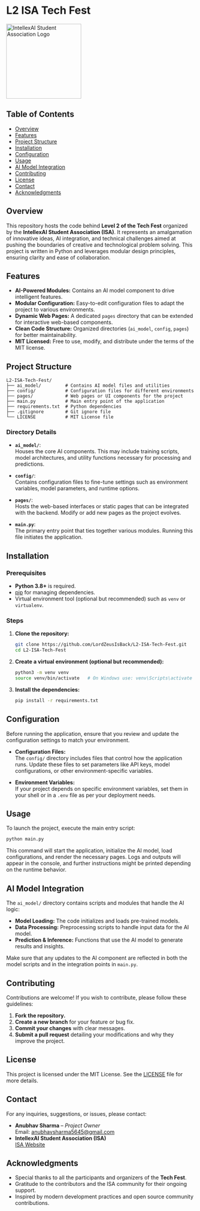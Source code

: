 # L2 ISA Tech Fest
<img src="https://envs.sh/yCM.png" alt="IntellexAI Student Association Logo" width="200" />

## Table of Contents

- [Overview](#overview)
- [Features](#features)
- [Project Structure](#project-structure)
- [Installation](#installation)
- [Configuration](#configuration)
- [Usage](#usage)
- [AI Model Integration](#ai-model-integration)
- [Contributing](#contributing)
- [License](#license)
- [Contact](#contact)
- [Acknowledgments](#acknowledgments)

## Overview

This repository hosts the code behind **Level 2 of the Tech Fest** organized by the **IntellexAI Student Association (ISA)**. It represents an amalgamation of innovative ideas, AI integration, and technical challenges aimed at pushing the boundaries of creative and technological problem solving. This project is written in Python and leverages modular design principles, ensuring clarity and ease of collaboration.

## Features

- **AI-Powered Modules:** Contains an AI model component to drive intelligent features.
- **Modular Configuration:** Easy-to-edit configuration files to adapt the project to various environments.
- **Dynamic Web Pages:** A dedicated `pages` directory that can be extended for interactive web-based components.
- **Clean Code Structure:** Organized directories (`ai_model`, `config`, `pages`) for better maintainability.
- **MIT Licensed:** Free to use, modify, and distribute under the terms of the MIT license.

## Project Structure

```plaintext
L2-ISA-Tech-Fest/
├── ai_model/         # Contains AI model files and utilities
├── config/           # Configuration files for different environments
├── pages/            # Web pages or UI components for the project
├── main.py           # Main entry point of the application
├── requirements.txt  # Python dependencies
├── .gitignore        # Git ignore file
└── LICENSE           # MIT License file
```

### Directory Details

- **`ai_model/`**:  
  Houses the core AI components. This may include training scripts, model architectures, and utility functions necessary for processing and predictions.

- **`config/`**:  
  Contains configuration files to fine-tune settings such as environment variables, model parameters, and runtime options.

- **`pages/`**:  
  Hosts the web-based interfaces or static pages that can be integrated with the backend. Modify or add new pages as the project evolves.

- **`main.py`**:  
  The primary entry point that ties together various modules. Running this file initiates the application.

## Installation

### Prerequisites

- **Python 3.8+** is required.
- [pip](https://pip.pypa.io/en/stable/) for managing dependencies.
- Virtual environment tool (optional but recommended) such as `venv` or `virtualenv`.

### Steps

1. **Clone the repository:**

   ```bash
   git clone https://github.com/LordZeusIsBack/L2-ISA-Tech-Fest.git
   cd L2-ISA-Tech-Fest
   ```

2. **Create a virtual environment (optional but recommended):**

   ```bash
   python3 -m venv venv
   source venv/bin/activate   # On Windows use: venv\Scripts\activate
   ```

3. **Install the dependencies:**

   ```bash
   pip install -r requirements.txt
   ```

## Configuration

Before running the application, ensure that you review and update the configuration settings to match your environment.

- **Configuration Files:**  
  The `config/` directory includes files that control how the application runs. Update these files to set parameters like API keys, model configurations, or other environment-specific variables.

- **Environment Variables:**  
  If your project depends on specific environment variables, set them in your shell or in a `.env` file as per your deployment needs.

## Usage

To launch the project, execute the main entry script:

```bash
python main.py
```

This command will start the application, initialize the AI model, load configurations, and render the necessary pages. Logs and outputs will appear in the console, and further instructions might be printed depending on the runtime behavior.

## AI Model Integration

The `ai_model/` directory contains scripts and modules that handle the AI logic:
  
- **Model Loading:** The code initializes and loads pre-trained models.
- **Data Processing:** Preprocessing scripts to handle input data for the AI model.
- **Prediction & Inference:** Functions that use the AI model to generate results and insights.

Make sure that any updates to the AI component are reflected in both the model scripts and in the integration points in `main.py`.

## Contributing

Contributions are welcome! If you wish to contribute, please follow these guidelines:

1. **Fork the repository.**
2. **Create a new branch** for your feature or bug fix.
3. **Commit your changes** with clear messages.
4. **Submit a pull request** detailing your modifications and why they improve the project.

## License

This project is licensed under the MIT License. See the [LICENSE](LICENSE) file for more details.

## Contact

For any inquiries, suggestions, or issues, please contact:

- **Anubhav Sharma** – *Project Owner*  
  Email: [anubhavsharma5645@gmail.com](mailto:anubhavsharma5645@gmail.com)  
- **IntellexAI Student Association (ISA)**  
  [ISA Website](https://www.linkedin.com/company/isa-dypcoe/)

## Acknowledgments

- Special thanks to all the participants and organizers of the **Tech Fest**.
- Gratitude to the contributors and the ISA community for their ongoing support.
- Inspired by modern development practices and open source community contributions.
